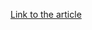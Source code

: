 [Link to the article](https://pylos.co/2021/02/09/water-water-everywhere-but-nary-a-hacker-to-blame/)
